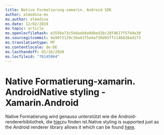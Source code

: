 ```yaml
---
title: Native Formatierung-xamarin. Android SDK
author: almedina-ms
ms.author: almedina
ms.date: 12/02/2019
ms.topic: article
ms.openlocfilehash: e3556e73c5bdaeb8a9dbed3bc28f4617f574de30
ms.sourcegitcommit: 9a9973129c36a41f5e4af30d95ffc146820ad173
ms.translationtype: MT
ms.contentlocale: de-DE
ms.lasthandoff: 01/16/2020
ms.locfileid: "76145964"
---
```

# <a name="native-styling---xamarinandroid"></a><span data-ttu-id="5ab6b-102">Native Formatierung-xamarin. Android</span><span class="sxs-lookup"><span data-stu-id="5ab6b-102">Native styling - Xamarin.Android</span></span>

<span data-ttu-id="5ab6b-103">Native Formatierung wird genauso unterstützt wie die Android-rendererbibliothek, die [hier](../../android/native-styling.md)zu finden ist.</span><span class="sxs-lookup"><span data-stu-id="5ab6b-103">Native styling is supported just as the Android renderer library allows it which can be found [here](../../android/native-styling.md).</span></span>